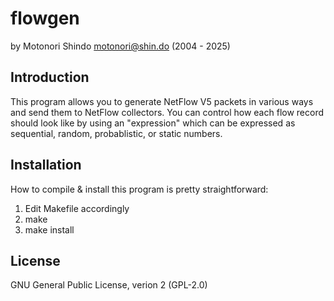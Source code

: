 flowgen
=======

by Motonori Shindo <motonori@shin.do> (2004 - 2025)

Introduction
------------

This program allows you to generate NetFlow V5 packets in various ways and
send them to NetFlow collectors. You can control how each flow record
should look like by using an "expression" which can be expressed as
sequential, random, probablistic, or static numbers.

Installation
------------

How to compile & install this program is pretty straightforward:

 1. Edit Makefile accordingly
 2. make
 3. make install

License
-------

GNU General Public License, verion 2 (GPL-2.0)
